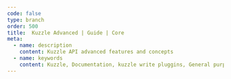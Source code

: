 ```yaml
---
code: false
type: branch
order: 500
title:  Kuzzle Advanced | Guide | Core
meta:
  - name: description
    content: Kuzzle API advanced features and concepts
  - name: keywords
    content: Kuzzle, Documentation, kuzzle write pluggins, General purpose backend, opensource, advanced
---
```


<Redirect to="configuration" />

